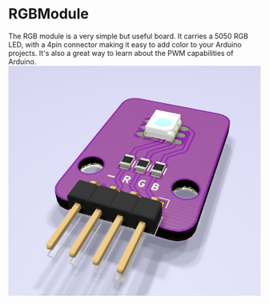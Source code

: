 # RGBModule
The RGB module is a very simple but useful board. It carries a 5050 RGB LED, with a 4pin connector making it easy to add color to your Arduino projects. It's also a great way to learn about the PWM capabilities of Arduino.
![RGB Module](https://github.com/FrizzyElectronics/RGBModule/blob/master/images/Design/RGB%20Module.PNG)

